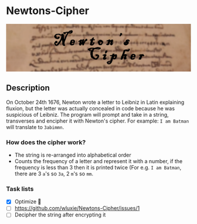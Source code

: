 # Newtons-Cipher
![](image.png)

## Description

On October 24th 1676, Newton wrote a letter to Leibniz in Latin explaining fluxion, but the letter was actually concealed in code because he was suspicious of Leibniz. The program will prompt and take in a string, transverses and encipher it with Newton's cipher. For example: `I am Batman` will translate to `3abimmn`.

### How does the cipher work?

* The string is re-arranged into alphabetical order
* Counts the frequency of a letter and represent it with a number, if the frequency is less than 3 then it is printed twice (For e.g. `I am Batman`, there are 3 `a`'s so `3a`, 2 `m`'s so `mm`.

### Task lists

- [x] Optimize :tada:
- [ ] https://github.com/wluxie/Newtons-Cipher/issues/1
- [ ] Decipher the string after encrypting it
